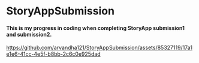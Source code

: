 # StoryAppSubmission
<h4>This is my progress in coding when completing StoryApp submission1 and submission2.</h4>


https://github.com/arvandha121/StoryAppSubmission/assets/85327119/17a1e1e6-41cc-4e5f-b8bb-2c6c0e925dad

